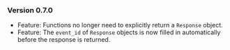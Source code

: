 ### Version 0.7.0
- Feature: Functions no longer need to explicitly return a `Response` object.
- Feature: The `event_id` of `Response` objects is now filled in automatically before the response is returned.
